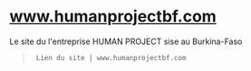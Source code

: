 # www.humanprojectbf.com
Le site du l'entreprise HUMAN PROJECT sise au Burkina-Faso
>      Lien du site | www.humanprojectbf.com
